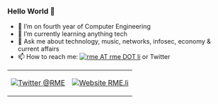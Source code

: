 ### Hello World 👋

- 🔭 I’m on fourth year of Computer Engineering
- 🌱 I’m currently learning anything tech
- 💬 Ask me about technology, music, networks, infosec, economy & current affairs
- 📫 How to reach me: [![rme AT rme DOT li](https://user-images.githubusercontent.com/6007737/87257278-13896300-c49a-11ea-96c6-789f150f9144.png)](https://rme.li/contacto/) or Twitter

<table><tr><td valign="top">
  
[![Twitter @RME](https://user-images.githubusercontent.com/6007737/87256809-0d918300-c496-11ea-83d1-352f4e14b5b3.png)](https://twitter.com/rme)

</td><td valign="top">
  
[![Website RME.li](https://user-images.githubusercontent.com/6007737/87257058-fc497600-c497-11ea-8d48-6c357b2ffe2b.png)](https://rme.li)

</td></tr></table>
